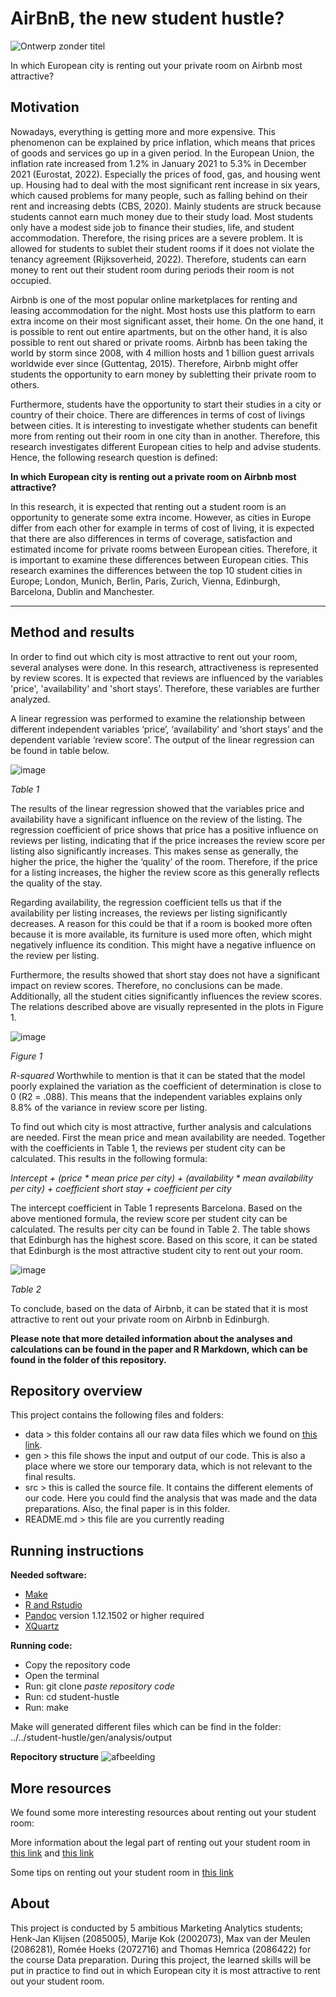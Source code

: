 # AirBnB, the new student hustle?
![Ontwerp zonder titel](https://user-images.githubusercontent.com/98810281/160016819-f0e427ff-1592-42be-9f70-e29ee614af09.png)


In which European city is renting out your private room on Airbnb most attractive?

## Motivation
Nowadays, everything is getting more and more expensive. This phenomenon can be explained by price inflation, which means that prices of goods and services go up in a given period. In the European Union, the inflation rate increased from 1.2% in January 2021 to 5.3% in December 2021 (Eurostat, 2022). Especially the prices of food, gas, and housing went up. Housing had to deal with the most significant rent increase in six years, which caused problems for many people, such as falling behind on their rent and increasing debts (CBS, 2020). Mainly students are struck because students cannot earn much money due to their study load. Most students only have a modest side job to finance their studies, life, and student accommodation. Therefore, the rising prices are a severe problem. It is allowed for students to sublet their student rooms if it does not violate the tenancy agreement (Rijksoverheid, 2022). Therefore, students can earn money to rent out their student room during periods their room is not occupied. 

Airbnb is one of the most popular online marketplaces for renting and leasing accommodation for the night. Most hosts use this platform to earn extra income on their most significant asset, their home. On the one hand, it is possible to rent out entire apartments, but on the other hand, it is also possible to rent out shared or private rooms. Airbnb has been taking the world by storm since 2008, with 4 million hosts and 1 billion guest arrivals worldwide ever since (Guttentag, 2015). Therefore, Airbnb might offer students the opportunity to earn money by subletting their private room to others. 

Furthermore, students have the opportunity to start their studies in a city or country of their choice. There are differences in terms of cost of livings between cities. It is interesting to investigate whether students can benefit more from renting out their room in one city than in another. Therefore, this research investigates different European cities to help and advise students. Hence, the following research question is defined:

**In which European city is renting out a private room on Airbnb most attractive?**

In this research, it is expected that renting out a student room is an opportunity to generate some extra income. However, as cities in Europe differ from each other for example in terms of cost of living, it is expected that there are also differences in terms of coverage, satisfaction and estimated income for private rooms between European cities. Therefore, it is important to examine these differences between European cities. This research examines the differences between the top 10 student cities in Europe; London, Munich, Berlin, Paris, Zurich, Vienna, Edinburgh, Barcelona, Dublin and Manchester. 



------




## Method and results
In order to find out which city is most attractive to rent out your room, several analyses were done. In this research, attractiveness is represented by review scores. It is expected that reviews are influenced by the variables 'price', 'availability' and 'short stays'. Therefore, these variables are further analyzed. 

A linear regression was performed to examine the relationship between different independent variables ‘price’, ‘availability’ and ‘short stays’ and the dependent variable ‘review score’. The output of the linear regression can be found in table below. 

![image](https://user-images.githubusercontent.com/26276634/159989283-2d6b6517-96a7-41fa-8f2f-0e8e57615d64.png)

*Table 1*

The results of the linear regression showed that the variables price and availability have a significant influence on the review of the listing. The regression coefficient of price shows that price has a positive influence on reviews per listing, indicating that if the price increases the review score per listing also significantly increases. This makes sense as generally, the higher the price, the higher the ‘quality’ of the room. Therefore, if the price for a listing increases, the higher the review score as this generally reflects the quality of the stay.  

Regarding availability, the regression coefficient tells us that if the availability per listing increases, the reviews per listing significantly decreases. A reason for this could be that if a room is booked more often because it is more available, its furniture is used more often, which might negatively influence its condition. This might have a negative influence on the review per listing. 

Furthermore, the results showed that short stay does not have a significant impact on review scores. Therefore, no conclusions can be made. Additionally, all the student cities significantly influences the review scores. The relations described above are visually represented in the plots in Figure 1.

![image](https://user-images.githubusercontent.com/26276634/159989437-226d0bee-0591-45e2-8fda-7c10589ec76c.png)

*Figure 1*

*R-squared*
Worthwhile to mention is that it can be stated that the model poorly explained the variation as the coefficient of determination is close to 0 (R2 = .088). This means that the independent variables explains only 8.8% of the variance in review score per listing. 

To find out which city is most attractive, further analysis and calculations are needed. First the mean price and mean availability are needed. Together with the coefficients in Table 1, the reviews per student city can be calculated. This results in the following formula:

*Intercept + (price * mean price per city) + (availability * mean availability per city) + coefficient short stay + coefficient per city*

The intercept coefficient in Table 1 represents Barcelona. Based on the above mentioned formula, the review score per student city can be calculated. The results per city can be found in Table 2. The table shows that Edinburgh has the highest score. Based on this score, it can be stated that Edinburgh is the most attractive student city to rent out your room. 

![image](https://user-images.githubusercontent.com/26276634/159989673-0446c53d-dcb0-4c4f-8c18-5aefd321785f.png)

*Table 2*

To conclude, based on the data of Airbnb, it can be stated that it is most attractive to rent out your private room on Airbnb in Edinburgh. 

**Please note that more detailed information about the analyses and calculations can be found in the paper and R Markdown, which can be found in the folder of this repository.**

## Repository overview
This project contains the following files and folders:

- data > this folder contains all our raw data files which we found on [this link](http://insideairbnb.com/). 
- gen > this file shows the input and output of our code. This is also a place where we store our temporary data, which is not relevant to the final results. 
- src > this is called the source file. It contains the different elements of our code. Here you could find the analysis that was made and the data preparations. Also, the final paper is in this folder.
- README.md > this file are you currently reading

## Running instructions

**Needed software:**
- [Make](https://tilburgsciencehub.com/building-blocks/configure-your-computer/automation-and-workflows/make/) 
- [R and Rstudio](https://tilburgsciencehub.com/building-blocks/configure-your-computer/statistics-and-computation/r/)
- [Pandoc](https://pandoc.org/installing.html) version 1.12.1502 or higher required
- [XQuartz](https://www.xquartz.org) 

**Running code:**
- Copy the repository code
- Open the terminal
- Run: git clone _paste repository code_
- Run: cd student-hustle
- Run: make

Make will generated different files which can be find in the folder:
../../student-hustle/gen/analysis/output

**Repocitory structure**
![afbeelding](https://user-images.githubusercontent.com/98875680/160235006-d7064f2f-b81a-48b1-8c2f-8df7cb11b9ff.png)



## More resources
We found some more interesting resources about renting out your student room:

More information about the legal part of renting out your student room in [this link](https://www.slimmecentenvoorstudenten.nl/je-studentenkamer-verhuren-via-airbnb-dit-zijn-de-regels/) and [this link](https://www.kamer.nl/blog/studentenkamer-op-airbnb-regels/)

Some tips on renting out your student room in [this link](https://financialpanther.com/making-money-airbnb-rent-guest-room/)


## About 
This project is conducted by 5 ambitious Marketing Analytics students; Henk-Jan Klijsen (2085005), Marije  Kok (2002073), Max van der Meulen (2086281), Romée Hoeks (2072716) and Thomas Hemrica (2086422) for the course Data preparation. During this project, the learned skills will be put in practice to find out in which European city it is most attractive to rent out your student room. 

